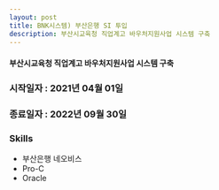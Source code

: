 ```yaml
---
layout: post
title: BNK시스템) 부산은행 SI 투입
description: 부산시교육청 직업계고 바우처지원사업 시스템 구축
---
```

<p></p>

#### 부산시교육청 직업계고 바우처지원사업 시스템 구축

<p></p>

### 시작일자 : 2021년 04월 01일
### 종료일자 : 2022년 09월 30일

<p></p>

### Skills
- 부산은행 네오비스
- Pro-C
- Oracle